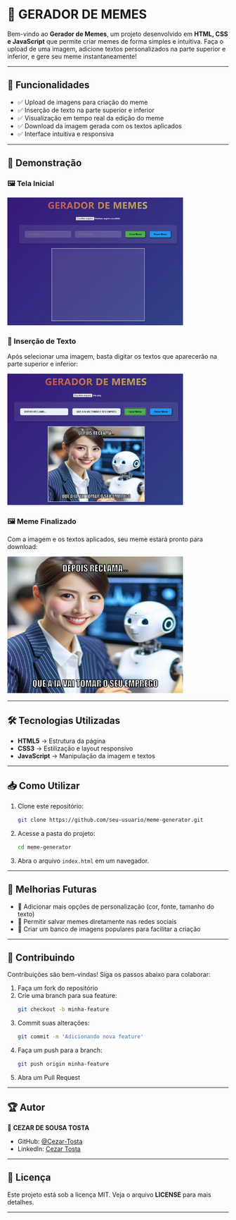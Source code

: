 # 📸 GERADOR DE MEMES

Bem-vindo ao **Gerador de Memes**, um projeto desenvolvido em **HTML, CSS e JavaScript** que permite criar memes de forma simples e intuitiva. Faça o upload de uma imagem, adicione textos personalizados na parte superior e inferior, e gere seu meme instantaneamente!

---

## 🚀 Funcionalidades

- ✅ Upload de imagens para criação do meme
- ✅ Inserção de texto na parte superior e inferior
- ✅ Visualização em tempo real da edição do meme
- ✅ Download da imagem gerada com os textos aplicados
- ✅ Interface intuitiva e responsiva

---

## 🎥 Demonstração

### 🖼 Tela Inicial

<img src="img/Screenshot_1.png" alt="Tela Inicial" width="400">

### 📝 Inserção de Texto

Após selecionar uma imagem, basta digitar os textos que aparecerão na parte superior e inferior:

<img src="img/Screenshot_2.png" alt="Tela Inicial" width="400">

### 🖼 Meme Finalizado

Com a imagem e os textos aplicados, seu meme estará pronto para download:

<img src="img/final.png" alt="Tela Inicial" width="400">

---

## 🛠️ Tecnologias Utilizadas

- **HTML5** → Estrutura da página
- **CSS3** → Estilização e layout responsivo
- **JavaScript** → Manipulação da imagem e textos

---

## 📥 Como Utilizar

1. Clone este repositório:
   ```sh
   git clone https://github.com/seu-usuario/meme-generator.git
   ```
2. Acesse a pasta do projeto:
   ```sh
   cd meme-generator
   ```
3. Abra o arquivo `index.html` em um navegador.

---

## 📌 Melhorias Futuras

- 📌 Adicionar mais opções de personalização (cor, fonte, tamanho do texto)
- 📌 Permitir salvar memes diretamente nas redes sociais
- 📌 Criar um banco de imagens populares para facilitar a criação

---

## 🤝 Contribuindo

Contribuições são bem-vindas! Siga os passos abaixo para colaborar:

1. Faça um fork do repositório
2. Crie uma branch para sua feature:
   ```sh
   git checkout -b minha-feature
   ```
3. Commit suas alterações:
   ```sh
   git commit -m 'Adicionando nova feature'
   ```
4. Faça um push para a branch:
   ```sh
   git push origin minha-feature
   ```
5. Abra um Pull Request

---

## 🏆 Autor

👤 **CEZAR DE SOUSA TOSTA**
- GitHub: [@Cezar-Tosta](https://github.com/Cezar-Tosta)
- LinkedIn: [Cezar Tosta](https://www.linkedin.com/in/cezar-tosta-b906b3125/)

---

## 📝 Licença

Este projeto está sob a licença MIT. Veja o arquivo **LICENSE** para mais detalhes.

---

